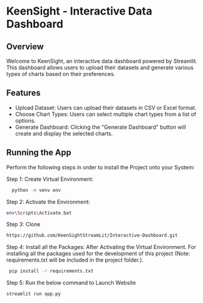 # KeenSight - Interactive Data Dashboard

## Overview
Welcome to KeenSight, an interactive data dashboard powered by Streamlit. This dashboard allows users to upload their datasets and generate various types of charts based on their preferences.

## Features
- Upload Dataset: Users can upload their datasets in CSV or Excel format.
- Choose Chart Types: Users can select multiple chart types from a list of options.
- Generate Dashboard: Clicking the "Generate Dashboard" button will create and display the selected charts.

## Running the App


Perform the following steps in order to install the Project onto your System: 

Step 1: Create Virtual Environment: 
```bash
  python -m venv env
```
Step 2: Activate the Environment:  
```bash
env\Scripts\Activate.bat
``` 
Step 3: Clone 
```bash
https://github.com/KeenSightStreamLit/Interactive-Dashboard.git
``` 
Step 4: Install all the Packages: After Activating the Virtual Environment. For installing all the packages used for the development of this project (Note: requirements.txt will be included in the project folder.).
```bash
 pip install -r requirements.txt
 ```
Step 5: Run the below command to Launch Website 
 ```bash
 streamlit run app.py
 ```

